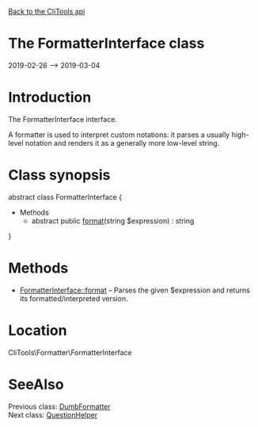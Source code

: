 [Back to the CliTools api](https://github.com/lingtalfi/CliTools/blob/master/doc/api/CliTools.md)



The FormatterInterface class
================
2019-02-26 --> 2019-03-04






Introduction
============

The FormatterInterface interface.

A formatter is used to interpret custom notations: it parses a usually high-level notation and renders it as a generally more low-level string.



Class synopsis
==============


abstract class <span class="pl-k">FormatterInterface</span>  {

- Methods
    - abstract public [format](https://github.com/lingtalfi/CliTools/blob/master/doc/api/CliTools/Formatter/FormatterInterface/format.md)(string $expression) : string

}






Methods
==============

- [FormatterInterface::format](https://github.com/lingtalfi/CliTools/blob/master/doc/api/CliTools/Formatter/FormatterInterface/format.md) &ndash; Parses the given $expression and returns its formatted/interpreted version.





Location
=============
CliTools\Formatter\FormatterInterface


SeeAlso
==============
Previous class: [DumbFormatter](https://github.com/lingtalfi/CliTools/blob/master/doc/api/CliTools/Formatter/DumbFormatter.md)<br>Next class: [QuestionHelper](https://github.com/lingtalfi/CliTools/blob/master/doc/api/CliTools/Helper/QuestionHelper.md)<br>
